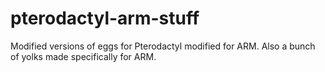 # pterodactyl-arm-stuff
Modified versions of eggs for Pterodactyl modified for ARM. Also a bunch of yolks made specifically for ARM.

